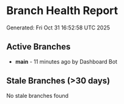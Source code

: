 # Branch Health Report
Generated: Fri Oct 31 16:52:58 UTC 2025

## Active Branches
- **main** - 11 minutes ago by Dashboard Bot

## Stale Branches (>30 days)
No stale branches found
